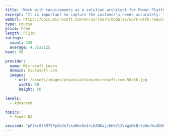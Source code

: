 ```yaml
---
title: "Work with requirements as a solution architect for Power Platform and Dynamics 365"
excerpt: "It is important to capture the customer’s needs accurately. This module explains how to capture requirements and identify functional and non-functional items."
webUrl: https://docs.microsoft.com/en-us/learn/modules/work-with-requirements/
type: course
price: Free
length: PT23M
ratings:
  count: 339
  average: 4.7522125
heat: 50

provider:
  name: Microsoft Learn
  domain: microsoft.com
  images:
    - url: /assets/images/organizations/microsoft.com-50x50.jpg
      width: 50
      height: 50

levels:
  - Advanced

topics:
  - Power BI

secured: "pF2kr8lkM7EPpZeGe7skuHbn5m1+iEANEaj/bHSV13VagyMeBr+pDe/Kx4D6M2qOd8x/w++XoLVEcT7UXkmvpXbiIIKMUAte7qvgl/k35NKZhhP/FWNXgT5v4K2+uixZMbTbNe0YWEuDnnG9MiiQkRtw+R3fuCBF9UiIw9MR0d9a4d7Dr0ZelS8dRAGYOK867Sd3RAjypGg9ZeqJevHCXXt2Y0G6Jt2zn8zpGw8V2Km8WDh59zTHx6inxPQ4p+ybmM7C4KTQOkIbogxZj11UlkDuCloElTkgeiHXKiTLESOjI/+0dYOQ3JItgK49ez1yu46rc4M4DQALOoY+ATt9stb9XsN82Ow5XIOVcKWNDgxNQj9/G1kKDqgUNByIPIJqQmfbI4/zREa65M+85uoJCEOHcm0hgDgx79QRfK2zUE8=;kVi7R1DgmG8K9ULWSGt1Jw=="
---
```


